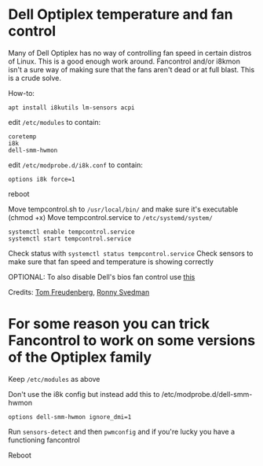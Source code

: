 # Dell Optiplex temperature and fan control
Many of Dell Optiplex has no way of controlling fan speed in certain distros of Linux. This is a good enough work around.
Fancontrol and/or i8kmon isn't a sure way of making sure that the fans aren't dead or at full blast. This is a crude solve.

How-to:

```
apt install i8kutils lm-sensors acpi
```

edit ```/etc/modules``` to contain:
```
coretemp
i8k
dell-smm-hwmon
```

edit ```/etc/modprobe.d/i8k.conf``` to contain:
```
options i8k force=1
```

reboot

Move tempcontrol.sh to ```/usr/local/bin/``` and make sure it's executable (chmod +x)
Move tempcontrol.service to ```/etc/systemd/system/```

```
systemctl enable tempcontrol.service
systemctl start tempcontrol.service
```

Check status with ```systemctl status tempcontrol.service```
Check sensors to make sure that fan speed and temperature is showing correctly

OPTIONAL: To also disable Dell's bios fan control use [this](https://github.com/mews-se/dell-bios-fan-control)

Credits: [Tom Freudenberg](https://github.com/TomFreudenberg), [Ronny Svedman](https://github.com/RonnySvedman)


# For some reason you can trick Fancontrol to work on some versions of the Optiplex family

Keep ```/etc/modules``` as above

Don't use the i8k config but instead add this to /etc/modprobe.d/dell-smm-hwmon
```
options dell-smm-hwmon ignore_dmi=1
```

Run ```sensors-detect``` and then ```pwmconfig``` and if you're lucky you have a functioning fancontrol

Reboot

